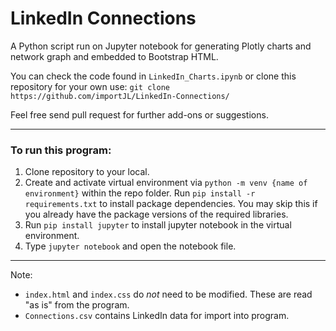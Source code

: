 # LinkedIn Connections

A Python script run on Jupyter notebook for generating Plotly charts and network graph and embedded to Bootstrap HTML.

You can check the code found in `LinkedIn_Charts.ipynb` or clone this repository for your own use: `git clone https://github.com/importJL/LinkedIn-Connections/`

Feel free send pull request for further add-ons or suggestions.

----
### To run this program:

1. Clone repository to your local.
2. Create and activate virtual environment via `python -m venv {name of environment}` within the repo folder.  Run `pip install -r requirements.txt` to install package dependencies.  You may skip this if you already have the package versions of the required libraries.
3. Run `pip install jupyter` to install jupyter notebook in the virtual environment.
4. Type `jupyter notebook` and open the notebook file.

----
Note:
- `index.html` and `index.css` do _not_ need to be modified.  These are read "as is" from the program.
- `Connections.csv` contains LinkedIn data for import into program.
